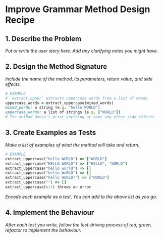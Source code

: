# Improve Grammar Method Design Recipe

## 1. Describe the Problem

_Put or write the user story here. Add any clarifying notes you might have._

## 2. Design the Method Signature

_Include the name of the method, its parameters, return value, and side effects._

```ruby
# EXAMPLE
# `extract_upper` extracts uppercase words from a list of words
uppercase_words = extract_uppercase(mixed_words)
mixed_words: a string (e.g. "hello WORLD")
uppercase_words: a list of strings (e.g. ["WORLD"])
# The method doesn't print anything or have any other side-effects
```

## 3. Create Examples as Tests

_Make a list of examples of what the method will take and return._

```ruby
# EXAMPLE
extract_uppercase("hello WORLD") => ["WORLD"]
extract_uppercase("HELLO WORLD") => ["HELLO", "WORLD"]
extract_uppercase("hello world") => []
extract_uppercase("hello WoRLD") => []
extract_uppercase("hello WORLD!") => ["WORLD"]
extract_uppercase("") => []
extract_uppercase(nil) throws an error
```

_Encode each example as a test. You can add to the above list as you go._

## 4. Implement the Behaviour

_After each test you write, follow the test-driving process of red, green, refactor to implement the behaviour._